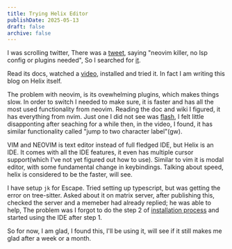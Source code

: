```yaml
---
title: Trying Helix Editor
publishDate: 2025-05-13
draft: false
archive: false
---
```


I was scrolling twitter, There was a [tweet](https://x.com/peach2k2/status/1921888383858544872), saying "neovim killer, no lsp config or plugins needed", So I searched for [it](https://helix-editor.com/).

Read its docs, watched a [video](https://youtu.be/HcuDmSb-JBU?si=MyqZrZZZ_wuympRk), installed and tried it. In fact I am writing this blog on Helix itself.

The problem with neovim, is its ovewhelming plugins, which makes things slow. In order to switch I needed to make sure, it is faster and has all the most used functionality from neovim. Reading the doc and wiki I figured, it has everything from nvim. Just one I did not see was [flash](https://github.com/folke/flash.nvim), I felt little disapponting after seaching for a while then, in the video, I found, it has similar functionality called "jump to two character label"(gw).

VIM and NEOVIM is text editor instead of full fledged IDE, but Helix is an IDE. It comes with all the IDE features, it even has multiple cursor support(which I've not yet figured out how to use). Similar to vim it is modal editor, with some fundamental change in keybindings. Talking about speed, helix is considered to be the faster, will see.

I have setup `jk` for Escape. Tried setting up typescript, but was getting the error on tree-sitter. Asked about it on matrix server, after publishing this, checked the server and a memeber had already replied; he was able to help, The problem was I forgot to do the step 2 of [installation process](https://docs.helix-editor.com/install.html#pre-built-binaries) and started using the IDE after step 1.

So for now, I am glad, I found this, I'll be using it, will see if it still makes me glad after a week or a month.
